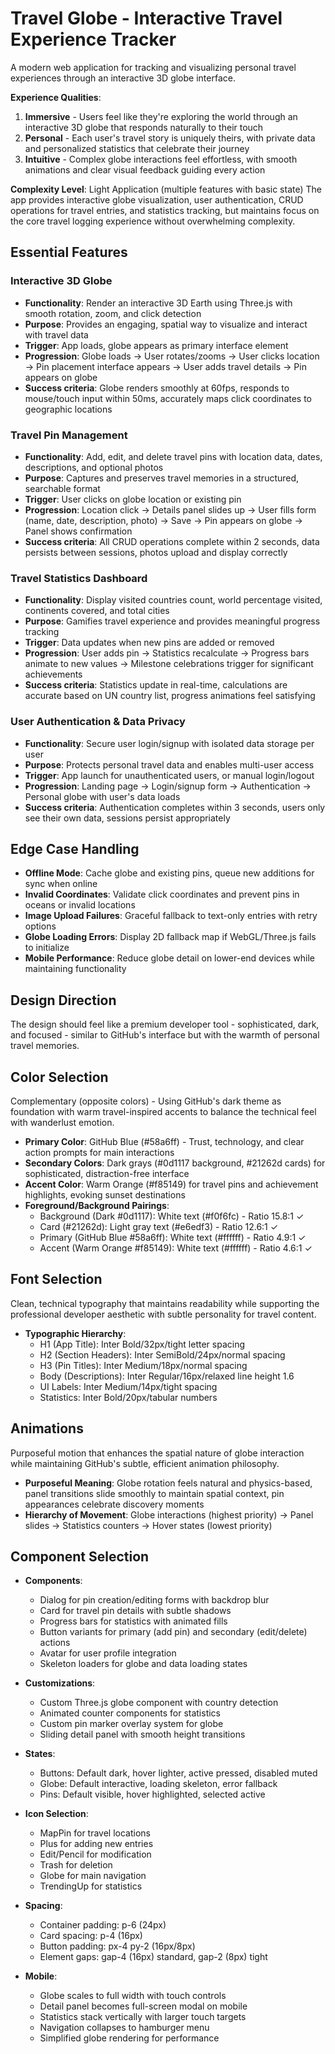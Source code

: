# Travel Globe - Interactive Travel Experience Tracker

A modern web application for tracking and visualizing personal travel experiences through an interactive 3D globe interface.

**Experience Qualities**:
1. **Immersive** - Users feel like they're exploring the world through an interactive 3D globe that responds naturally to their touch
2. **Personal** - Each user's travel story is uniquely theirs, with private data and personalized statistics that celebrate their journey
3. **Intuitive** - Complex globe interactions feel effortless, with smooth animations and clear visual feedback guiding every action

**Complexity Level**: Light Application (multiple features with basic state)
The app provides interactive globe visualization, user authentication, CRUD operations for travel entries, and statistics tracking, but maintains focus on the core travel logging experience without overwhelming complexity.

## Essential Features

### Interactive 3D Globe
- **Functionality**: Render an interactive 3D Earth using Three.js with smooth rotation, zoom, and click detection
- **Purpose**: Provides an engaging, spatial way to visualize and interact with travel data
- **Trigger**: App loads, globe appears as primary interface element
- **Progression**: Globe loads → User rotates/zooms → User clicks location → Pin placement interface appears → User adds travel details → Pin appears on globe
- **Success criteria**: Globe renders smoothly at 60fps, responds to mouse/touch input within 50ms, accurately maps click coordinates to geographic locations

### Travel Pin Management
- **Functionality**: Add, edit, and delete travel pins with location data, dates, descriptions, and optional photos
- **Purpose**: Captures and preserves travel memories in a structured, searchable format
- **Trigger**: User clicks on globe location or existing pin
- **Progression**: Location click → Details panel slides up → User fills form (name, date, description, photo) → Save → Pin appears on globe → Panel shows confirmation
- **Success criteria**: All CRUD operations complete within 2 seconds, data persists between sessions, photos upload and display correctly

### Travel Statistics Dashboard
- **Functionality**: Display visited countries count, world percentage visited, continents covered, and total cities
- **Purpose**: Gamifies travel experience and provides meaningful progress tracking
- **Trigger**: Data updates when new pins are added or removed
- **Progression**: User adds pin → Statistics recalculate → Progress bars animate to new values → Milestone celebrations trigger for significant achievements
- **Success criteria**: Statistics update in real-time, calculations are accurate based on UN country list, progress animations feel satisfying

### User Authentication & Data Privacy
- **Functionality**: Secure user login/signup with isolated data storage per user
- **Purpose**: Protects personal travel data and enables multi-user access
- **Trigger**: App launch for unauthenticated users, or manual login/logout
- **Progression**: Landing page → Login/signup form → Authentication → Personal globe with user's data loads
- **Success criteria**: Authentication completes within 3 seconds, users only see their own data, sessions persist appropriately

## Edge Case Handling
- **Offline Mode**: Cache globe and existing pins, queue new additions for sync when online
- **Invalid Coordinates**: Validate click coordinates and prevent pins in oceans or invalid locations
- **Image Upload Failures**: Graceful fallback to text-only entries with retry options
- **Globe Loading Errors**: Display 2D fallback map if WebGL/Three.js fails to initialize
- **Mobile Performance**: Reduce globe detail on lower-end devices while maintaining functionality

## Design Direction
The design should feel like a premium developer tool - sophisticated, dark, and focused - similar to GitHub's interface but with the warmth of personal travel memories.

## Color Selection
Complementary (opposite colors) - Using GitHub's dark theme as foundation with warm travel-inspired accents to balance the technical feel with wanderlust emotion.

- **Primary Color**: GitHub Blue (#58a6ff) - Trust, technology, and clear action prompts for main interactions
- **Secondary Colors**: Dark grays (#0d1117 background, #21262d cards) for sophisticated, distraction-free interface
- **Accent Color**: Warm Orange (#f85149) for travel pins and achievement highlights, evoking sunset destinations
- **Foreground/Background Pairings**: 
  - Background (Dark #0d1117): White text (#f0f6fc) - Ratio 15.8:1 ✓
  - Card (#21262d): Light gray text (#e6edf3) - Ratio 12.6:1 ✓
  - Primary (GitHub Blue #58a6ff): White text (#ffffff) - Ratio 4.9:1 ✓
  - Accent (Warm Orange #f85149): White text (#ffffff) - Ratio 4.6:1 ✓

## Font Selection
Clean, technical typography that maintains readability while supporting the professional developer aesthetic with subtle personality for travel content.

- **Typographic Hierarchy**:
  - H1 (App Title): Inter Bold/32px/tight letter spacing
  - H2 (Section Headers): Inter SemiBold/24px/normal spacing
  - H3 (Pin Titles): Inter Medium/18px/normal spacing
  - Body (Descriptions): Inter Regular/16px/relaxed line height 1.6
  - UI Labels: Inter Medium/14px/tight spacing
  - Statistics: Inter Bold/20px/tabular numbers

## Animations
Purposeful motion that enhances the spatial nature of globe interaction while maintaining GitHub's subtle, efficient animation philosophy.

- **Purposeful Meaning**: Globe rotation feels natural and physics-based, panel transitions slide smoothly to maintain spatial context, pin appearances celebrate discovery moments
- **Hierarchy of Movement**: Globe interactions (highest priority) → Panel slides → Statistics counters → Hover states (lowest priority)

## Component Selection
- **Components**: 
  - Dialog for pin creation/editing forms with backdrop blur
  - Card for travel pin details with subtle shadows
  - Progress bars for statistics with animated fills
  - Button variants for primary (add pin) and secondary (edit/delete) actions
  - Avatar for user profile integration
  - Skeleton loaders for globe and data loading states

- **Customizations**: 
  - Custom Three.js globe component with country detection
  - Animated counter components for statistics
  - Custom pin marker overlay system for globe
  - Sliding detail panel with smooth height transitions

- **States**: 
  - Buttons: Default dark, hover lighter, active pressed, disabled muted
  - Globe: Default interactive, loading skeleton, error fallback
  - Pins: Default visible, hover highlighted, selected active

- **Icon Selection**: 
  - MapPin for travel locations
  - Plus for adding new entries
  - Edit/Pencil for modification
  - Trash for deletion
  - Globe for main navigation
  - TrendingUp for statistics

- **Spacing**: 
  - Container padding: p-6 (24px)
  - Card spacing: p-4 (16px) 
  - Button padding: px-4 py-2 (16px/8px)
  - Element gaps: gap-4 (16px) standard, gap-2 (8px) tight

- **Mobile**: 
  - Globe scales to full width with touch controls
  - Detail panel becomes full-screen modal on mobile
  - Statistics stack vertically with larger touch targets
  - Navigation collapses to hamburger menu
  - Simplified globe rendering for performance